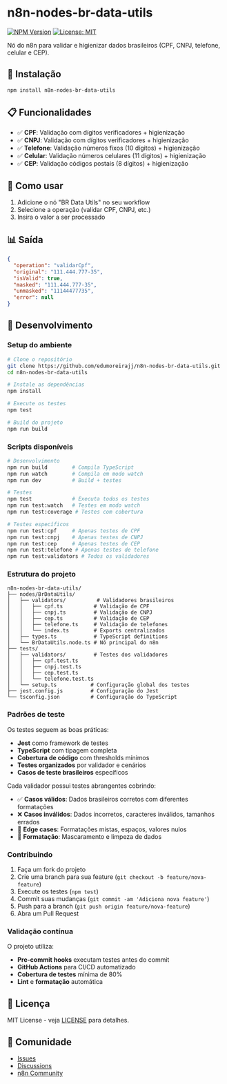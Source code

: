 # n8n-nodes-br-data-utils

[![NPM Version](https://img.shields.io/npm/v/n8n-nodes-br-data-utils)](https://www.npmjs.com/package/n8n-nodes-br-data-utils)
[![License: MIT](https://img.shields.io/badge/License-MIT-yellow.svg)](https://opensource.org/licenses/MIT)

Nó do n8n para validar e higienizar dados brasileiros (CPF, CNPJ, telefone, celular e CEP).

## 🚀 Instalação

```bash
npm install n8n-nodes-br-data-utils
```

## 📋 Funcionalidades

- ✅ **CPF**: Validação com dígitos verificadores + higienização
- ✅ **CNPJ**: Validação com dígitos verificadores + higienização
- ✅ **Telefone**: Validação números fixos (10 dígitos) + higienização
- ✅ **Celular**: Validação números celulares (11 dígitos) + higienização
- ✅ **CEP**: Validação códigos postais (8 dígitos) + higienização

## 🎯 Como usar

1. Adicione o nó "BR Data Utils" no seu workflow
2. Selecione a operação (validar CPF, CNPJ, etc.)
3. Insira o valor a ser processado

## 📊 Saída

```json
{
  "operation": "validarCpf",
  "original": "111.444.777-35",
  "isValid": true,
  "masked": "111.444.777-35",
  "unmasked": "11144477735",
  "error": null
}
```

## 🔧 Desenvolvimento

### Setup do ambiente

```bash
# Clone o repositório
git clone https://github.com/edumoreirajj/n8n-nodes-br-data-utils.git
cd n8n-nodes-br-data-utils

# Instale as dependências
npm install

# Execute os testes
npm test

# Build do projeto
npm run build
```

### Scripts disponíveis

```bash
# Desenvolvimento
npm run build        # Compila TypeScript
npm run watch        # Compila em modo watch
npm run dev          # Build + testes

# Testes
npm test             # Executa todos os testes
npm run test:watch   # Testes em modo watch
npm run test:coverage # Testes com cobertura

# Testes específicos
npm run test:cpf     # Apenas testes de CPF
npm run test:cnpj    # Apenas testes de CNPJ
npm run test:cep     # Apenas testes de CEP
npm run test:telefone # Apenas testes de telefone
npm run test:validators # Todos os validadores
```

### Estrutura do projeto

```
n8n-nodes-br-data-utils/
├── nodes/BrDataUtils/
│   ├── validators/          # Validadores brasileiros
│   │   ├── cpf.ts          # Validação de CPF
│   │   ├── cnpj.ts         # Validação de CNPJ
│   │   ├── cep.ts          # Validação de CEP
│   │   ├── telefone.ts     # Validação de telefones
│   │   └── index.ts        # Exports centralizados
│   ├── types.ts            # TypeScript definitions
│   └── BrDataUtils.node.ts # Nó principal do n8n
├── tests/
│   ├── validators/         # Testes dos validadores
│   │   ├── cpf.test.ts
│   │   ├── cnpj.test.ts
│   │   ├── cep.test.ts
│   │   └── telefone.test.ts
│   └── setup.ts           # Configuração global dos testes
├── jest.config.js         # Configuração do Jest
└── tsconfig.json          # Configuração do TypeScript
```

### Padrões de teste

Os testes seguem as boas práticas:

- **Jest** como framework de testes
- **TypeScript** com tipagem completa
- **Cobertura de código** com thresholds mínimos
- **Testes organizados** por validador e cenários
- **Casos de teste brasileiros** específicos

Cada validador possui testes abrangentes cobrindo:

- ✅ **Casos válidos**: Dados brasileiros corretos com diferentes formatações
- ❌ **Casos inválidos**: Dados incorretos, caracteres inválidos, tamanhos errados
- 🔄 **Edge cases**: Formatações mistas, espaços, valores nulos
- 🎨 **Formatação**: Mascaramento e limpeza de dados

### Contribuindo

1. Faça um fork do projeto
2. Crie uma branch para sua feature (`git checkout -b feature/nova-feature`)
3. Execute os testes (`npm test`)
4. Commit suas mudanças (`git commit -am 'Adiciona nova feature'`)
5. Push para a branch (`git push origin feature/nova-feature`)
6. Abra um Pull Request

### Validação contínua

O projeto utiliza:

- **Pre-commit hooks** executam testes antes do commit
- **GitHub Actions** para CI/CD automatizado
- **Cobertura de testes** mínima de 80%
- **Lint** e **formatação** automática

## 📄 Licença

MIT License - veja [LICENSE](LICENSE) para detalhes.

## 🤝 Comunidade

- [Issues](https://github.com/edumoreirajj/n8n-nodes-br-data-utils/issues)
- [Discussions](https://github.com/edumoreirajj/n8n-nodes-br-data-utils/discussions)
- [n8n Community](https://community.n8n.io/)
